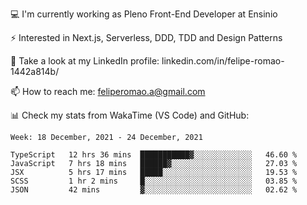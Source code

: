 💻 I'm currently working as Pleno Front-End Developer at Ensinio

⚡ Interested in Next.js, Serverless, DDD, TDD and Design Patterns

👥 Take a look at my LinkedIn profile: linkedin.com/in/felipe-romao-1442a814b/

📫 How to reach me: feliperomao.a@gmail.com

📊 Check my stats from WakaTime (VS Code) and GitHub:

<!--START_SECTION:waka-->
```text
Week: 18 December, 2021 - 24 December, 2021

TypeScript   12 hrs 36 mins  ███████████▓░░░░░░░░░░░░░   46.60 % 
JavaScript   7 hrs 18 mins   ██████▓░░░░░░░░░░░░░░░░░░   27.03 % 
JSX          5 hrs 17 mins   █████░░░░░░░░░░░░░░░░░░░░   19.53 % 
SCSS         1 hr 2 mins     █░░░░░░░░░░░░░░░░░░░░░░░░   03.85 % 
JSON         42 mins         ▓░░░░░░░░░░░░░░░░░░░░░░░░   02.62 % 
```
<!--END_SECTION:waka-->
